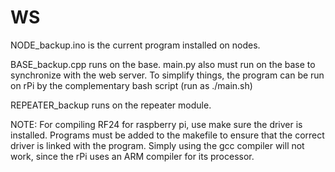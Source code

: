 # WS

NODE_backup.ino is the current program installed on nodes.

BASE_backup.cpp runs on the base. main.py also must run on the base to synchronize with the web server.  To simplify things, the program can be run on rPi by the complementary bash script  (run as ./main.sh)

REPEATER_backup runs on the repeater module. 

NOTE: For compiling RF24 for raspberry pi, use make sure the driver is installed.  Programs must be added to the makefile to ensure that the correct driver is linked with the program.  Simply using the gcc compiler will not work, since the rPi uses an ARM compiler for its processor.
